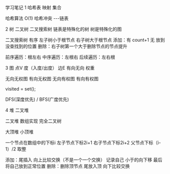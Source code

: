 学习笔记
1 哈希表 映射  集合

  哈希算法 O(1)
  哈希冲突 ---链表


2 树 二叉树 二叉搜索树
  链表是特殊化的树
  树是特殊化的图

  二叉搜索树
  有序 左子树小于根节点  右子树大于根节点
  添加：有 count+1 无 放到没查找到的位置
  删除：右子树第一个大于删除节点的节点提升

  前序遍历：根左右
  中序遍历：左根右
  后续遍历：左右根


3 图
  点V  度（入度/出度） 
  边E  有向无向  权重

  无向无权图
  有向无权图
  无向有权图
  有向有权图

  visited = set();

  DFS(深度优先) / BFS(广度优先)


4 堆 二叉堆

  二叉堆  数组实现  完全二叉树

  大顶堆
  小顶堆

  一个节点在数组中的下标i  左子节点下标2i+1 右子节点下标2i+2  父节点下标（i-1）/2 取整

  添加：尾插入  向上比较交换（不是一个一个交换） 记录自己  小于的向下移  最后将自己放到正常位置
  删除：删除顶节点 尾放入顶 向下比较交换
